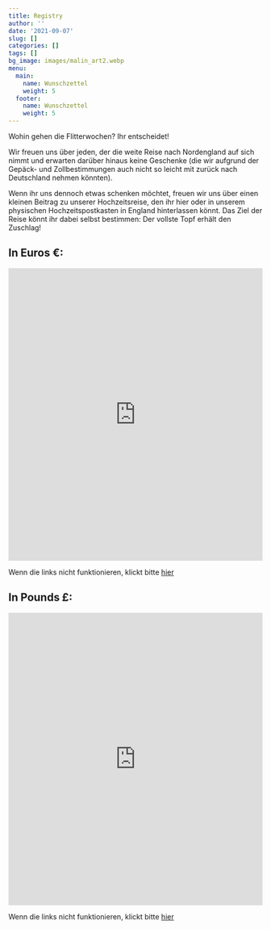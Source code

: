 ```yaml
---
title: Registry
author: ''
date: '2021-09-07'
slug: []
categories: []
tags: []
bg_image: images/malin_art2.webp
menu:
  main:
    name: Wunschzettel
    weight: 5
  footer:
    name: Wunschzettel
    weight: 5
---
```


Wohin gehen die Flitterwochen? Ihr entscheidet! 

Wir freuen uns über jeden, der die weite Reise nach Nordengland auf sich nimmt und erwarten darüber hinaus keine Geschenke (die wir aufgrund der Gepäck- und Zollbestimmungen auch nicht so leicht mit zurück nach Deutschland nehmen könnten). 

Wenn ihr uns dennoch etwas schenken möchtet, freuen wir uns über einen kleinen Beitrag zu unserer Hochzeitsreise, den ihr hier oder in unserem physischen Hochzeitspostkasten in England hinterlassen könnt. Das Ziel der Reise könnt ihr dabei selbst bestimmen: Der vollste Topf erhält den Zuschlag! 

## In Euros €:

<iframe width="100%" height="580" frameborder="0" marginheight="0" marginwidth="0" scrolling="yes" src="https://mundebaker.zankyou.com/de/hochzeitsgeschenke/widget"></iframe>

Wenn die links nicht funktionieren, klickt bitte [hier](https://mundebaker.zankyou.com/de)

## In Pounds £:

<iframe width="100%" height="580" frameborder="0" marginheight="0" marginwidth="0" scrolling="yes" src="https://munde.zankyou.com/uk/wedding-list/widget"></iframe>

Wenn die links nicht funktionieren, klickt bitte [hier](https://munde.zankyou.com/uk)

